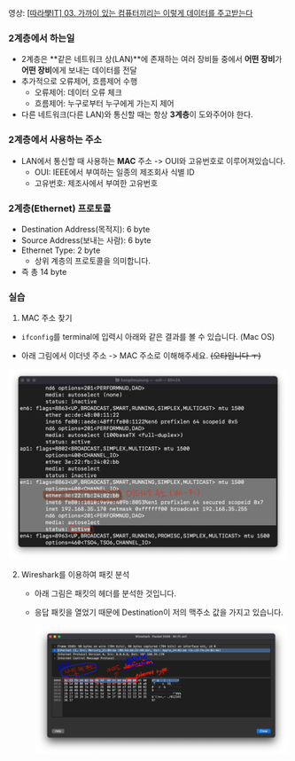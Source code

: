 영상: [[따라學IT] 03. 가까이 있는 컴퓨터끼리는 이렇게 데이터를 주고받는다](https://youtu.be/HkiOygWMARs?list=PL0d8NnikouEWcF1jJueLdjRIC4HsUlULi)

### 2계층에서 하는일

- 2계층은 **같은 네트워크 상(LAN)**에 존재하는 여러 장비들 중에서 **어떤 장비**가 **어떤 장비**에게 보내는 데이터를 전달
- 추가적으로 오류제어, 흐름제어 수행
  - 오류제어: 데이터 오류 체크
  - 흐름제어: 누구로부터 누구에게 가는지 제어
- 다른 네트워크(다른 LAN)와 통신할 때는 항상 **3계층**이 도와주어야 한다.

### 2계층에서 사용하는 주소

- LAN에서 통신할 때 사용하는 **MAC** 주소 -> OUI와 고유번호로 이루어져있습니다.
  - OUI: IEEE에서 부여하는 일종의 제조회사 식별 ID
  - 고유번호: 제조사에서 부여한 고유번호

### 2계층(Ethernet) 프로토콜

- Destination Address(목적지): 6 byte
- Source Address(보내는 사람): 6 byte
- Ethernet Type: 2 byte
  - 상위 계층의 프로토콜을 의미합니다.
- 즉 총 14 byte

### 실습

1. MAC 주소 찾기
  - `ifconfig`를 terminal에 입력시 아래와 같은 결과를 볼 수 있습니다. (Mac OS)

  - 아래 그림에서 이더넷 주소 -> MAC 주소로 이해해주세요. ~~(오타입니다 ㅜ)~~

  ![](imgs/2_ethernet.png)

2. Wireshark를 이용하여 패킷 분석

   - 아래 그림은 패킷의 헤더를 분석한 것입니다.

   - 응답 패킷을 열었기 때문에 Destination이 저의 맥주소 값을 가지고 있습니다.

     ![](imgs/3_ethernet_wireshark.png)

